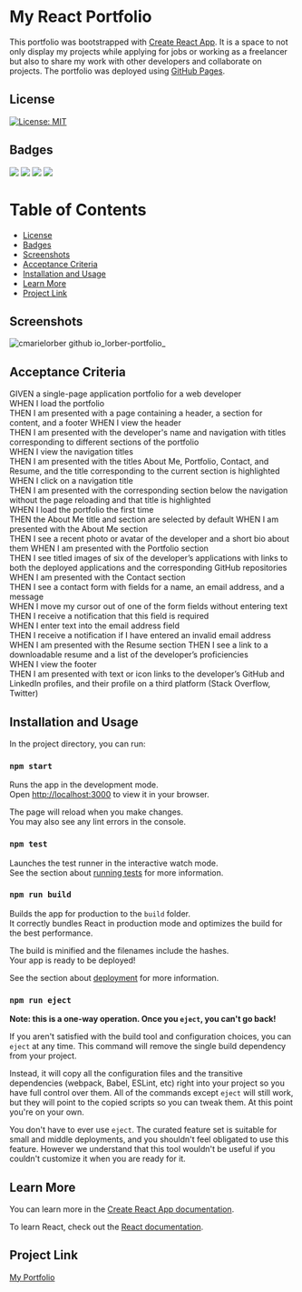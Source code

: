 # My React Portfolio

This portfolio was bootstrapped with [Create React App](https://github.com/facebook/create-react-app). It is a space to not only display my projects while applying for jobs or working as a freelancer but also to share my work with other developers and collaborate on projects. The portfolio was deployed using [GitHub Pages](https://create-react-app.dev/docs/deployment/#github-pages).

## License

[![License: MIT](https://img.shields.io/badge/License-MIT-yellow.svg)](https://opensource.org/licenses/MIT)

## Badges

<p>
  <img src="https://img.shields.io/badge/-React-black" />
  <img src="https://img.shields.io/badge/-JavaScript-yellow" />
  <img src="https://img.shields.io/badge/-GitHub Pages-teal" />
  <img src="https://img.shields.io/badge/-Node-red" />
</p>

# Table of Contents

- [License](#license)
- [Badges](#badges)
- [Screenshots](##screenshots)
- [Acceptance Criteria](#acceptance-criteria)
- [Installation and Usage](#installation-and-usage)
- [Learn More](#learn-more)
- [Project Link](#project-link)

## Screenshots

![cmarielorber github io_lorber-portfolio_](https://user-images.githubusercontent.com/109984761/222228003-55a38d32-cdac-40be-b2c5-69d317c2f08f.png)

## Acceptance Criteria
GIVEN a single-page application portfolio for a web developer   
WHEN I load the portfolio   
THEN I am presented with a page containing a header, a section for content, and a footer
WHEN I view the header  
THEN I am presented with the developer's name and navigation with titles corresponding to different sections of the portfolio   
WHEN I view the navigation titles   
THEN I am presented with the titles About Me, Portfolio, Contact, and Resume, and the title corresponding to the current section is highlighted 
WHEN I click on a navigation title  
THEN I am presented with the corresponding section below the navigation without the page reloading and that title is highlighted    
WHEN I load the portfolio the first time    
THEN the About Me title and section are selected by default 
WHEN I am presented with the About Me section   
THEN I see a recent photo or avatar of the developer and a short bio about them 
WHEN I am presented with the Portfolio section  
THEN I see titled images of six of the developer’s applications with links to both the deployed applications and the corresponding GitHub repositories  
WHEN I am presented with the Contact section    
THEN I see a contact form with fields for a name, an email address, and a message   
WHEN I move my cursor out of one of the form fields without entering text   
THEN I receive a notification that this field is required   
WHEN I enter text into the email address field  
THEN I receive a notification if I have entered an invalid email address    
WHEN I am presented with the Resume section 
THEN I see a link to a downloadable resume and a list of the developer’s proficiencies  
WHEN I view the footer  
THEN I am presented with text or icon links to the developer’s GitHub and LinkedIn profiles, and their profile on a third platform (Stack Overflow, Twitter)

## Installation and Usage

In the project directory, you can run:
### `npm start`

Runs the app in the development mode.\
Open [http://localhost:3000](http://localhost:3000) to view it in your browser.

The page will reload when you make changes.\
You may also see any lint errors in the console.

### `npm test`

Launches the test runner in the interactive watch mode.\
See the section about [running tests](https://facebook.github.io/create-react-app/docs/running-tests) for more information.

### `npm run build`

Builds the app for production to the `build` folder.\
It correctly bundles React in production mode and optimizes the build for the best performance.

The build is minified and the filenames include the hashes.\
Your app is ready to be deployed!

See the section about [deployment](https://facebook.github.io/create-react-app/docs/deployment) for more information.

### `npm run eject`

**Note: this is a one-way operation. Once you `eject`, you can't go back!**

If you aren't satisfied with the build tool and configuration choices, you can `eject` at any time. This command will remove the single build dependency from your project.

Instead, it will copy all the configuration files and the transitive dependencies (webpack, Babel, ESLint, etc) right into your project so you have full control over them. All of the commands except `eject` will still work, but they will point to the copied scripts so you can tweak them. At this point you're on your own.

You don't have to ever use `eject`. The curated feature set is suitable for small and middle deployments, and you shouldn't feel obligated to use this feature. However we understand that this tool wouldn't be useful if you couldn't customize it when you are ready for it.

## Learn More

You can learn more in the [Create React App documentation](https://facebook.github.io/create-react-app/docs/getting-started).

To learn React, check out the [React documentation](https://reactjs.org/).

## Project Link 

[My Portfolio](https://cmarielorber.github.io/lorber-portfolio/)

